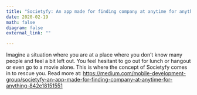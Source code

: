 ```yaml
---
title: "Societyfy: An app made for finding company at anytime for anything"
date: 2020-02-19
math: false
diagram: false
external_link: ""

---
```

Imagine a situation where you are at a place where you don’t know many people and feel a bit left out. You feel hesitant to go out for lunch or hangout or even go to a movie alone. This is where the concept of Societyfy comes in to rescue you. Read more at: https://medium.com/mobile-development-group/societyfy-an-app-made-for-finding-company-at-anytime-for-anything-842e18151551

